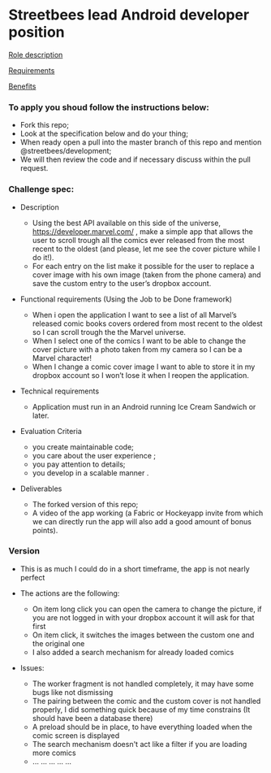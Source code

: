# Streetbees lead Android developer position

[Role description](https://github.com/Streetbees/lead-android-developer/wiki/Role-description)

[Requirements](https://github.com/Streetbees/lead-android-developer/wiki/Requirements)

[Benefits](https://github.com/Streetbees/lead-android-developer/wiki/Benefits)


### To apply you shoud follow the instructions below:

- Fork this repo;
- Look at the specification below and do your thing;
- When ready open a pull into the master branch of this repo and mention @streetbees/development;
- We will then review the code and if necessary discuss within the pull request.

### Challenge spec:

- Description
    - Using the best API available on this side of the universe, https://developer.marvel.com/ , make a simple app that allows the user to scroll trough all the comics ever released from the most recent to the oldest (and please, let me see the cover picture while I do it!).
    - For each entry on the list make it possible for the user to replace a cover image with his own image (taken from the phone camera) and save the custom entry to the user’s dropbox account.

- Functional requirements (Using the Job to be Done framework)

    - When i open the application I want to see a list of all Marvel’s released comic books covers ordered from most recent to the oldest so I can scroll trough the the Marvel universe.
    - When I select one of the comics I want to be able to change the cover picture with a photo taken from my camera so I can be a Marvel character!
    - When I change a comic cover image I want to able to store it in my dropbox account so I won’t lose it when I reopen the application.

- Technical requirements
    - Application must run in an Android running Ice Cream Sandwich or later.

- Evaluation Criteria
    - you create maintainable code;
    - you care about the user experience ;
    - you pay attention to details;
    - you develop in a scalable manner .

- Deliverables
    - The forked version of this repo;
    - A video of the app working (a Fabric or Hockeyapp invite from which we can directly run the app will also add a good amount of bonus points).

	
### Version

- This is as much I could do in a short timeframe, the app is not nearly perfect
- The actions are the following:
	- On item long click you can open the camera to change the picture, if you are not logged in with your dropbox account it will ask for that first
	- On item click, it switches the images between the custom one and the original one
	- I also added a search mechanism for already loaded comics
	
- Issues:
	- The worker fragment is not handled completely, it may have some bugs like not dismissing
	- The pairing between the comic and the custom cover is not handled properly, I did something quick because of my time constrains (It should have been a database there)
	- A preload should be in place, to have everything loaded when the comic screen is displayed 
	- The search mechanism doesn't act like a filter if you are loading more comics 
	- ... ... ... ... ...